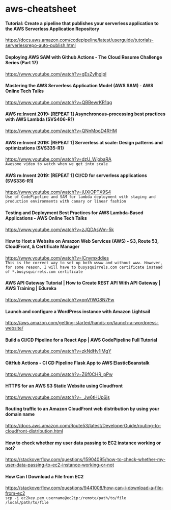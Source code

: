 # aws-cheatsheet

#### Tutorial: Create a pipeline that publishes your serverless application to the AWS Serverless Application Repository
https://docs.aws.amazon.com/codepipeline/latest/userguide/tutorials-serverlessrepo-auto-publish.html

#### Deploying AWS SAM with Github Actions - The Cloud Resume Challenge Series (Part 17)
https://www.youtube.com/watch?v=gEsZyIhglpI

#### Mastering the AWS Serverless Application Model (AWS SAM) - AWS Online Tech Talks
https://www.youtube.com/watch?v=QBBewrKR1qg

#### AWS re:Invent 2019: [REPEAT 1] Asynchronous-processing best practices with AWS Lambda (SVS406-R1)
https://www.youtube.com/watch?v=QNnMpoD4RHM

#### AWS re:Invent 2019: [REPEAT 1] Serverless at scale: Design patterns and optimizations (SVS335-R1)
https://www.youtube.com/watch?v=dzU_WjobaRA
<br>`Awesome video to watch when we get into scale`

#### AWS re:Invent 2019: [REPEAT 1] CI/CD for serverless applications (SVS336-R1)
https://www.youtube.com/watch?v=jUXiOPTX9S4
<br>`Use of CodePipeline and SAM for lambda deployment with staging and production environments with canary or linear fashion`

#### Testing and Deployment Best Practices for AWS Lambda-Based Applications - AWS Online Tech Talks
https://www.youtube.com/watch?v=zJQDAsWm-5k

#### How to Host a Website on Amazon Web Services (AWS) - S3, Route 53, CloudFront, & Certificate Manager
https://www.youtube.com/watch?v=lCnymxddies
<br>`This is the correct way to set up both wwww and without www. However, for some reason, I will have to busysquirrels.com certificate instead of *.busysquirrels.com certificate`

#### AWS API Gateway Tutorial | How to Create REST API With API Gateway | AWS Training | Edureka
https://www.youtube.com/watch?v=qnVfWG8N7Fw

#### Launch and configure a WordPress instance with Amazon Lightsail
https://aws.amazon.com/getting-started/hands-on/launch-a-wordpress-website/

#### Build a CI/CD Pipeline for a React App | AWS CodePipeline Full Tutorial
https://www.youtube.com/watch?v=zkNdHv1iMgY

#### GitHub Actions - CI CD Pipeline Flask App to AWS ElasticBeanstalk
https://www.youtube.com/watch?v=Z6f0CHR_pPw

#### HTTPS for an AWS S3 Static Website using Cloudfront
https://www.youtube.com/watch?v=_Jw6tHUp6js

#### Routing traffic to an Amazon CloudFront web distribution by using your domain name
https://docs.aws.amazon.com/Route53/latest/DeveloperGuide/routing-to-cloudfront-distribution.html

#### How to check whether my user data passing to EC2 instance working or not?
https://stackoverflow.com/questions/15904095/how-to-check-whether-my-user-data-passing-to-ec2-instance-working-or-not

#### How Can I Download a File from EC2
https://stackoverflow.com/questions/9441008/how-can-i-download-a-file-from-ec2
<br>`scp -i ec2key.pem username@ec2ip:/remote/path/to/file /local/path/to/file`
